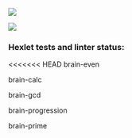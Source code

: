 <a href="https://codeclimate.com/github/megiazavr/python-project-49/maintainability"><img src="https://api.codeclimate.com/v1/badges/ec03d61f635777397939/maintainability" /></a>

<a href="https://codeclimate.com/github/megiazavr/python-project-49/test_coverage"><img src="https://api.codeclimate.com/v1/badges/ec03d61f635777397939/test_coverage" /></a>

### Hexlet tests and linter status:
<<<<<<< HEAD
brain-even
<asciinema-player src="https://asciinema.org/a/z1JVwvScDrGMktPUs5syqo7Yo" cols="120" rows="30"></asciinema-player>

brain-calc
<asciinema-player src="https://asciinema.org/a/3STUm6BwDsl7AiGo5t9jZefWL" cols="120" rows="30"></asciinema-player>

brain-gcd
<asciinema-player src="https://asciinema.org/a/BEVT0x9oBZYHJtHqmhFi8v8P6" cols="120" rows="30"></asciinema-player>

brain-progression
<asciinema-player src="https://asciinema.org/a/NH1vk3i0N85iA4KiJRD3Zn2i2" cols="120" rows="30"></asciinema-player>

brain-prime
<asciinema-player src="https://asciinema.org/a/BSkcby6bHNofiMEsqzcNln0JN" cols="120" rows="30"></asciinema-player>

